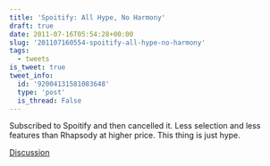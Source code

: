 ```yaml
---
title: 'Spoitify: All Hype, No Harmony'
draft: true
date: 2011-07-16T05:54:28+00:00
slug: '201107160554-spoitify-all-hype-no-harmony'
tags:
  - tweets
is_tweet: true
tweet_info:
  id: '92004131581083648'
  type: 'post'
  is_thread: False
---
```




Subscribed to Spoitify and then cancelled it. Less selection and less features than Rhapsody at higher price. This thing is just hype.

[Discussion](https://x.com/sytelus/status/92004131581083648)
